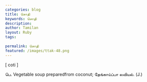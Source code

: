 ```yaml
---
categories: blog
title: சொதி
keywords: சொதி
description: 
author: Tamilan
layout: Ruby
tags: 
 
permalink: சொதி
featured: /images/ttak-48.png
---
```

  
[ coti ]  
  
பெ. Vegetable soup preparedfrom coconut; தேங்காய்ப்பா லவியல். (J.)